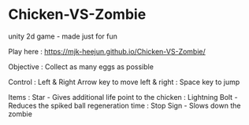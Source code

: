 # Chicken-VS-Zombie
unity 2d game - made just for fun

Play here
: https://mjk-heejun.github.io/Chicken-VS-Zombie/


Objective
: Collect as many eggs as possible


Control
: Left & Right Arrow key to move left & right
: Space key to jump


Items
: Star - Gives additional life point to the chicken
: Lightning Bolt - Reduces the spiked ball regeneration time
: Stop Sign - Slows down the zombie
